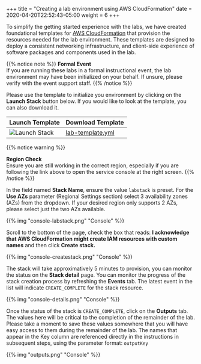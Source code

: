 +++
title = "Creating a lab environment using AWS CloudFormation"
date = 2020-04-20T22:52:43-05:00
weight = 6
+++

To simplify the getting started experience with the labs, we have created foundational templates for [AWS CloudFormation](https://aws.amazon.com/cloudformation/) that provision the resources needed for the lab environment. These templates are designed to deploy a consistent networking infrastructure, and client-side experience of software packages and components used in the lab.

{{% notice note %}}
**Formal Event**  
If you are running these labs in a formal instructional event, the lab environment may have been initialized on your behalf. If unsure, please verify with the event support staff.
{{% /notice %}}

Please use the template to initialize you environment by clicking on the **Launch Stack** button below. If you would like to look at the template, you can also download it.

| Launch Template | Download Template |
| ----- | ----- |
| <a href="https://console.aws.amazon.com/cloudformation/home?region=us-west-2#/stacks/create/review?stackName=labstack&templateURL=https://s3.amazonaws.com/[[bucket]]/templates/lab-no-cluster.yml" target="_blank"><img src="../../en/lab1/task2/cloudformation-launch-stack.png?classes=shadow" alt="Launch Stack" style="float:left"></a> | [lab-template.yml](https://[[website]]/templates/lab-template.yml) |

{{% notice warning %}}

**Region Check**    
Ensure you are still working in the correct region, especially if you are following the link above to open the service console at the right screen.
{{% /notice %}}  

In the field named **Stack Name**, ensure the value `labstack` is preset. For the **Use AZs** parameter (Regional Settings section) select 3 availability zones (AZs) from the dropdown. If your desired region only supports 2 AZs, please select just the two AZs available.

{{% img "console-labstack.png" "Console" %}}  

Scroll to the bottom of the page, check the box that reads: **I acknowledge that AWS CloudFormation might create IAM resources with custom names** and then click **Create stack.**

{{% img "console-createstack.png" "Console" %}}

The stack will take approximatively 5 minutes to provision, you can monitor the status on the **Stack detail** page. You can monitor the progress of the stack creation process by refreshing the **Events** tab. The latest event in the list will indicate `CREATE_COMPLETE` for the stack resource.

{{% img "console-details.png" "Console" %}}

Once the status of the stack is `CREATE_COMPLETE`, click on the **Outputs** tab. The values here will be critical to the completion of the remainder of the lab. Please take a moment to save these values somewhere that you will have easy access to them during the remainder of the lab. The names that appear in the Key column are referenced directly in the instructions in subsequent steps, using the parameter format: `outputKey`

{{% img "outputs.png" "Console" %}}
